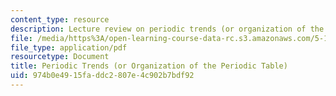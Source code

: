 ```yaml
---
content_type: resource
description: Lecture review on periodic trends (or organization of the periodic table).
file: /media/https%3A/open-learning-course-data-rc.s3.amazonaws.com/5-111-principles-of-chemical-science-fall-2008/974b0e4915faddc2807e4c902b7bdf92_bioex_lect9.pdf
file_type: application/pdf
resourcetype: Document
title: Periodic Trends (or Organization of the Periodic Table)
uid: 974b0e49-15fa-ddc2-807e-4c902b7bdf92
---
```

